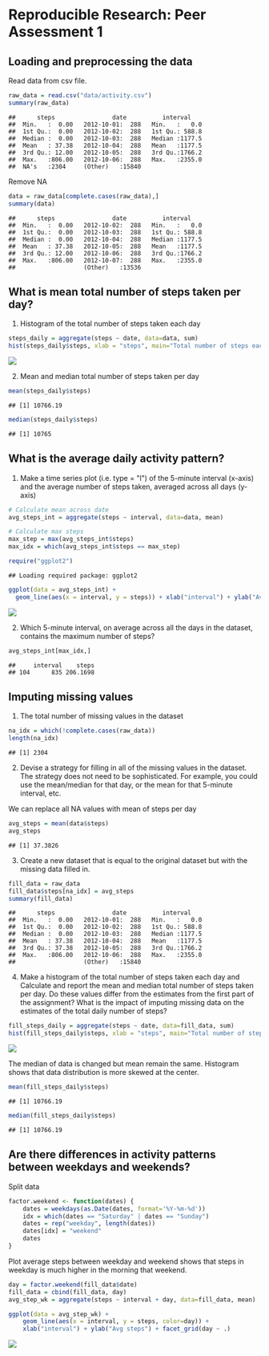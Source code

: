 # Reproducible Research: Peer Assessment 1


## Loading and preprocessing the data
Read data from csv file.

```r
raw_data = read.csv("data/activity.csv")
summary(raw_data)
```

```
##      steps                date          interval     
##  Min.   :  0.00   2012-10-01:  288   Min.   :   0.0  
##  1st Qu.:  0.00   2012-10-02:  288   1st Qu.: 588.8  
##  Median :  0.00   2012-10-03:  288   Median :1177.5  
##  Mean   : 37.38   2012-10-04:  288   Mean   :1177.5  
##  3rd Qu.: 12.00   2012-10-05:  288   3rd Qu.:1766.2  
##  Max.   :806.00   2012-10-06:  288   Max.   :2355.0  
##  NA's   :2304     (Other)   :15840
```
Remove NA


```r
data = raw_data[complete.cases(raw_data),]
summary(data)
```

```
##      steps                date          interval     
##  Min.   :  0.00   2012-10-02:  288   Min.   :   0.0  
##  1st Qu.:  0.00   2012-10-03:  288   1st Qu.: 588.8  
##  Median :  0.00   2012-10-04:  288   Median :1177.5  
##  Mean   : 37.38   2012-10-05:  288   Mean   :1177.5  
##  3rd Qu.: 12.00   2012-10-06:  288   3rd Qu.:1766.2  
##  Max.   :806.00   2012-10-07:  288   Max.   :2355.0  
##                   (Other)   :13536
```

## What is mean total number of steps taken per day?

1) Histogram of the total number of steps taken each day

```r
steps_daily = aggregate(steps ~ date, data=data, sum)
hist(steps_daily$steps, xlab = "steps", main="Total number of steps each day")
```

![](PA1_template_files/figure-html/hist_steps_daily-1.png) 

2) Mean and median total number of steps taken per day

```r
mean(steps_daily$steps)
```

```
## [1] 10766.19
```

```r
median(steps_daily$steps)
```

```
## [1] 10765
```

## What is the average daily activity pattern?
1) Make a time series plot (i.e. type = "l") of the 5-minute interval (x-axis) and the average number of steps taken, averaged across all days (y-axis)


```r
# Calculate mean across date
avg_steps_int = aggregate(steps ~ interval, data=data, mean)

# Calculate max steps
max_step = max(avg_steps_int$steps)
max_idx = which(avg_steps_int$steps == max_step)

require("ggplot2")
```

```
## Loading required package: ggplot2
```

```r
ggplot(data = avg_steps_int) + 
  geom_line(aes(x = interval, y = steps)) + xlab("interval") + ylab("Avg steps") 
```

![](PA1_template_files/figure-html/avg_steps_int-1.png) 

2) Which 5-minute interval, on average across all the days in the dataset, contains the maximum number of steps?

```r
avg_steps_int[max_idx,]
```

```
##     interval    steps
## 104      835 206.1698
```

## Imputing missing values

1) The total number of missing values in the dataset

```r
na_idx = which(!complete.cases(raw_data))
length(na_idx)
```

```
## [1] 2304
```

2) Devise a strategy for filling in all of the missing values in the dataset. The strategy does not need to be sophisticated. For example, you could use the mean/median for that day, or the mean for that 5-minute interval, etc.

We can replace all NA values with mean of steps per day

```r
avg_steps = mean(data$steps)
avg_steps
```

```
## [1] 37.3826
```

3) Create a new dataset that is equal to the original dataset but with the missing data filled in.

```r
fill_data = raw_data
fill_data$steps[na_idx] = avg_steps
summary(fill_data)
```

```
##      steps                date          interval     
##  Min.   :  0.00   2012-10-01:  288   Min.   :   0.0  
##  1st Qu.:  0.00   2012-10-02:  288   1st Qu.: 588.8  
##  Median :  0.00   2012-10-03:  288   Median :1177.5  
##  Mean   : 37.38   2012-10-04:  288   Mean   :1177.5  
##  3rd Qu.: 37.38   2012-10-05:  288   3rd Qu.:1766.2  
##  Max.   :806.00   2012-10-06:  288   Max.   :2355.0  
##                   (Other)   :15840
```

4) Make a histogram of the total number of steps taken each day and Calculate and report the mean and median total number of steps taken per day. Do these values differ from the estimates from the first part of the assignment? What is the impact of imputing missing data on the estimates of the total daily number of steps?

```r
fill_steps_daily = aggregate(steps ~ date, data=fill_data, sum)
hist(fill_steps_daily$steps, xlab = "steps", main="Total number of steps each day (NA filled)")
```

![](PA1_template_files/figure-html/hist_fill-1.png) 

The median of data is changed but mean remain the same. Histogram shows that data distribution is more skewed at the center.

```r
mean(fill_steps_daily$steps)
```

```
## [1] 10766.19
```

```r
median(fill_steps_daily$steps)
```

```
## [1] 10766.19
```

## Are there differences in activity patterns between weekdays and weekends?

Split data

```r
factor.weekend <- function(dates) {
    dates = weekdays(as.Date(dates, format='%Y-%m-%d'))
    idx = which(dates == "Saturday" | dates == "Sunday")
    dates = rep("weekday", length(dates))
    dates[idx] = "weekend"
    dates
}
```
Plot average steps between weekday and weekend shows that steps in weekday is much higher in the morning that weekend. 

```r
day = factor.weekend(fill_data$date)
fill_data = cbind(fill_data, day)
avg_step_wk = aggregate(steps ~ interval + day, data=fill_data, mean)

ggplot(data = avg_step_wk) + 
    geom_line(aes(x = interval, y = steps, color=day)) + 
    xlab("interval") + ylab("Avg steps") + facet_grid(day ~ .)
```

![](PA1_template_files/figure-html/split_plot-1.png) 



